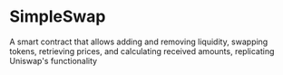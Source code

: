 # SimpleSwap
A smart contract that allows adding and removing liquidity, swapping tokens, retrieving prices, and calculating received amounts, replicating Uniswap's functionality

